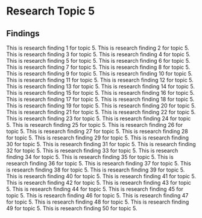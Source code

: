 # Research Topic 5

## Findings

This is research finding 1 for topic 5. 
This is research finding 2 for topic 5. 
This is research finding 3 for topic 5. 
This is research finding 4 for topic 5. 
This is research finding 5 for topic 5. 
This is research finding 6 for topic 5. 
This is research finding 7 for topic 5. 
This is research finding 8 for topic 5. 
This is research finding 9 for topic 5. 
This is research finding 10 for topic 5. 
This is research finding 11 for topic 5. 
This is research finding 12 for topic 5. 
This is research finding 13 for topic 5. 
This is research finding 14 for topic 5. 
This is research finding 15 for topic 5. 
This is research finding 16 for topic 5. 
This is research finding 17 for topic 5. 
This is research finding 18 for topic 5. 
This is research finding 19 for topic 5. 
This is research finding 20 for topic 5. 
This is research finding 21 for topic 5. 
This is research finding 22 for topic 5. 
This is research finding 23 for topic 5. 
This is research finding 24 for topic 5. 
This is research finding 25 for topic 5. 
This is research finding 26 for topic 5. 
This is research finding 27 for topic 5. 
This is research finding 28 for topic 5. 
This is research finding 29 for topic 5. 
This is research finding 30 for topic 5. 
This is research finding 31 for topic 5. 
This is research finding 32 for topic 5. 
This is research finding 33 for topic 5. 
This is research finding 34 for topic 5. 
This is research finding 35 for topic 5. 
This is research finding 36 for topic 5. 
This is research finding 37 for topic 5. 
This is research finding 38 for topic 5. 
This is research finding 39 for topic 5. 
This is research finding 40 for topic 5. 
This is research finding 41 for topic 5. 
This is research finding 42 for topic 5. 
This is research finding 43 for topic 5. 
This is research finding 44 for topic 5. 
This is research finding 45 for topic 5. 
This is research finding 46 for topic 5. 
This is research finding 47 for topic 5. 
This is research finding 48 for topic 5. 
This is research finding 49 for topic 5. 
This is research finding 50 for topic 5. 

